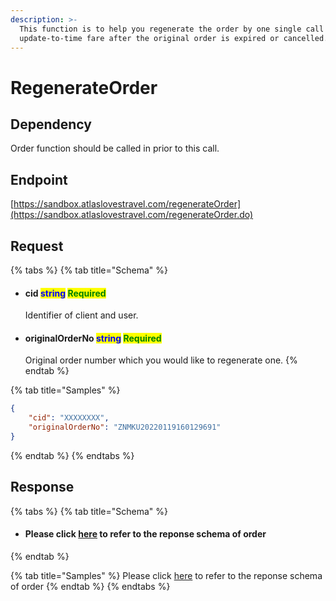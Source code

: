 ```yaml
---
description: >-
  This function is to help you regenerate the order by one single call with the
  update-to-time fare after the original order is expired or cancelled.
---
```


# RegenerateOrder

## Dependency

Order function should be called in prior to this call.

## Endpoint

[https://sandbox.atlaslovestravel.com/regenerateOrder](https://sandbox.atlaslovestravel.com/regenerateOrder.do)

## Request

{% tabs %}
{% tab title="Schema" %}
*   #### cid                                  <mark style="color:blue;">string</mark>                                                                                                 <mark style="color:green;">Required</mark>

    Identifier of client and user.
*   #### originalOrderNo                       <mark style="color:blue;">string</mark>                                                                                 <mark style="color:green;">Required</mark>

    Original order number which you would like to regenerate one.&#x20;
{% endtab %}

{% tab title="Samples" %}
```json
{
    "cid": "XXXXXXXX",
    "originalOrderNo": "ZNMKU20220119160129691"
}             
```
{% endtab %}
{% endtabs %}

## Response

{% tabs %}
{% tab title="Schema" %}
* #### Please click [here](order.md#response) to refer to the reponse schema of order
{% endtab %}

{% tab title="Samples" %}
Please click [here](order.md#response) to refer to the reponse schema of order
{% endtab %}
{% endtabs %}
